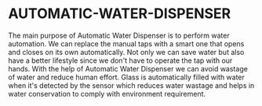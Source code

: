 # AUTOMATIC-WATER-DISPENSER
The main purpose of Automatic Water Dispenser is to perform water automation. We can 
replace the manual taps with a smart one that opens and closes on its own automatically. Not 
only we can save water but also have a better lifestyle since we don't have to operate the tap 
with our hands. With the help of Automatic Water Dispenser we can avoid wastage of water 
and reduce human effort. Glass is automatically filled with water when it's detected by the 
sensor which reduces water wastage and helps in water conservation to comply with 
environment requirement.
